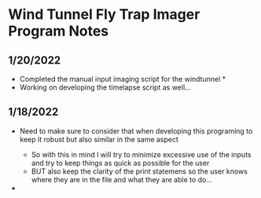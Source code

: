 # Wind Tunnel Fly Trap Imager Program Notes

## 1/20/2022
* Completed the manual input imaging script for the windtunnel
    * 
* Working on developing the timelapse script as well...


## 1/18/2022
* Need to make sure to consider that when developing this programing to keep it robust but also similar in the same aspect
    * So with this in mind I will try to minimize excessive use of the inputs and try to keep things as quick as possible for the user 
    * BUT also keep the clarity of the print statemens so the user knows where they are in the file and what they are able to do...

* 